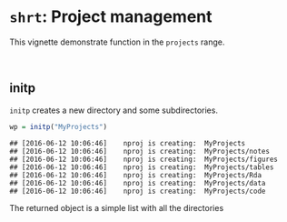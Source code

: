 # `shrt`: Project management

This vignette demonstrate function in the `projects` range.




&nbsp;
## initp

`initp` creates a new directory and some subdirectories. 


```r
wp = initp("MyProjects")
```

```
## [2016-06-12 10:06:46]	nproj is creating:  MyProjects 
## [2016-06-12 10:06:46]	nproj is creating:  MyProjects/notes 
## [2016-06-12 10:06:46]	nproj is creating:  MyProjects/figures 
## [2016-06-12 10:06:46]	nproj is creating:  MyProjects/tables 
## [2016-06-12 10:06:46]	nproj is creating:  MyProjects/Rda 
## [2016-06-12 10:06:46]	nproj is creating:  MyProjects/data 
## [2016-06-12 10:06:46]	nproj is creating:  MyProjects/code
```

The returned object is a simple list with all the directories







